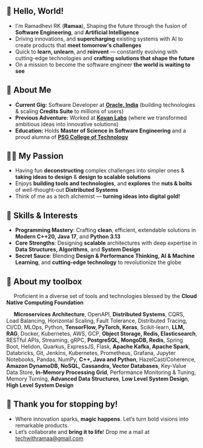 ## 🐼 Hello, World! 

- I'm Ramadhevi RK (**Ramaa**), Shaping the future through the fusion of **Software Engineering**, and **Artificial Intelligence**
- Driving innovations, and **supercharging** existing systems with AI to create products that **meet tomorrow's challenges**
- Quick to **learn, unlearn**, and **reinvent** — constantly evolving with cutting-edge technologies and **crafting solutions that shape the future**
- On a mission to become the software engineer **the world is waiting to see**

## 🥑 About Me

- **Current Gig:** Software Developer at **[Oracle, India](https://oracle.com)** (building technologies & scaling **Credits Suite** to millions of users)
- **Previous Adventure:** Worked at **[Kovan Labs](https://kovanlabs.com)** (where we transformed ambitious ideas into innovative solutions)  
- **Education:** Holds **Master of Science in Software Engineering** and a proud alumna of **[PSG College of Technology](https://www.psgtech.edu/index1.php)**

## 🏄‍♀️ My Passion

- Having fun **deconstructing** complex challenges into simpler ones & **taking ideas to design** & **design to scalable solutions**
- Enjoys **building tools and technologies**, and **explores** the **nuts & bolts** of well-thought-out **Distributed Systems**
- Think of me as a tech alchemist — **turning ideas into digital gold!**

## 🌸 Skills & Interests

- **Programming Mastery**: Crafting **clean**, efficient, extendable solutions in **Modern C++20, Java 17**, and **Python 3.13**
- **Core Strengths**: Designing **scalable** architectures with deep expertise in **Data Structures, Algorithms**, and **System Design**
- **Secret Sauce**: Blending **Design & Performance Thinking, AI & Machine Learning**, and **cutting-edge technology** to revolutionize the globe

## 💼 About my toolbox

&nbsp;&nbsp;&nbsp;&nbsp; Proficient in a diverse set of tools and technologies blessed by the **Cloud Native Computing Foundation**

&nbsp;&nbsp;&nbsp;&nbsp; **Microservices Architecture**, OpenAPI, **Distributed Systems**, CQRS, Load Balancing, Horizontal Scaling, Fault Tolerance, Distributed Tracing, CI/CD, MLOps, Python, **TensorFlow, PyTorch, Keras**, Scikit-learn, **LLM, RAG**, Docker, Kubernetes, AWS, GCP, **Object Storage, Redis, Elasticsearch**, RESTful APIs, Streaming, gRPC, **PostgreSQL, MongoDB, Redis**, Spring Boot, Helidon, Quarkus, ExpressJS, Flask, **Apache Kafka, Apache Spark**, Databricks, Git, Jenkins, Kubernetes, Prometheus, Grafana, Jupyter Notebooks, Pandas, NumPy, **C++, Java and Python**,  HazelCast/Coherence, **Amazon DynamoDB, NoSQL, Cassandra, Vector Databases**, Key-Value Data Store, **In-Memory Processing Grid**, Performance Monitoring & Tuning, Memory Turning, **Advanced Data Structures**, **Low Level System Design**, **High Level System Design**

## 🚀 Thank you for stopping by!
- Where innovation sparks, **magic happens**. Let’s turn bold visions into remarkable products. 
- Let’s collaborate and **bring it to life**! Drop me a mail at [techwithramaa@gmail.com](mailto:TechWithRamaa@example.com)

